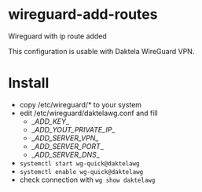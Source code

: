 # wireguard-add-routes
Wireguard with ip route added

This configuration is usable with Daktela WireGuard VPN.

# Install
- copy /etc/wireguard/* to your system
- edit /etc/wireguard/daktelawg.conf and fill
  - \__ADD_KEY__
  - \__ADD_YOUT_PRIVATE_IP__
  - \__ADD_SERVER_VPN__
  - \__ADD_SERVER_PORT__
  - \__ADD_SERVER_DNS__
- `systemctl start wg-quick@daktelawg`
- `systemctl enable wg-quick@daktelawg`
- check connection with `wg show daktelawg`

